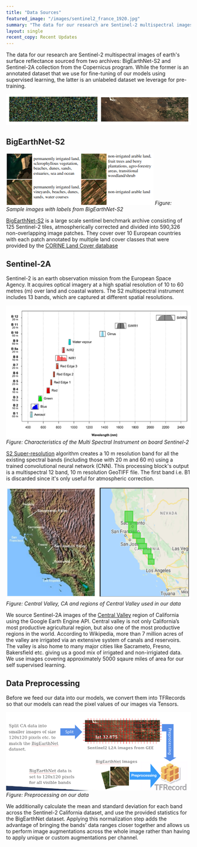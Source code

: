 ```yaml
---
title: "Data Sources"
featured_image: "/images/sentinel2_france_1920.jpg"
summary: "The data for our research are Sentinel-2 multispectral images of earth's surface reflectance sourced from two archives: BigEarthNet-S2 and Sentinel-2A collection from the Copernicus program."
layout: single
recent_copy: Recent Updates
---
```


The data for our research are Sentinel-2 multispectral images of earth's surface reflectance sourced from two archives: BigEarthNet-S2 and Sentinel-2A collection from the Copernicus program. While the former is an annotated  dataset that we use for fine-tuning of our models using supervised learning, the latter is an unlabeled dataset we leverage for pre-training.

![](/images/data.png)

## BigEarthNet-S2

![bens21](/images/ben-s21.png)
*Figure: Sample images with labels from BigEarthNet-S2*

[BigEarthNet-S2](http://http://bigearth.net/) is a large scale sentinel benchmark archive consisting of 125 Sentinel-2 tiles, atmospherically corrected and divided into 590,326 non-overlapping image patches. They cover over 10 European countries with each patch annotated by multiple land cover classes that were provided by the [CORINE Land Cover database](https://land.copernicus.eu/user-corner/technical-library/corine-land-cover-nomenclature-guidelines/html)


## Sentinel-2A
Sentinel-2 is an earth observation mission from the European Space Agency. It acquires optical imagery at a high spatial resolution of 10 to 60 metres (m) over land and coastal waters. The S2 multispectral instrument includes 13 bands, which are captured at different spatial resolutions.

![bands](/images/bands.png)
*Figure: Characteristics of the Multi Spectral Instrument on board Sentinel-2*

[S2 Super-resolution](https://up42.com/blog/tech/sentinel-2-superresolution) algorithm creates a 10 m resolution band for all the existing spectral bands (including those with 20 m and 60 m) using a trained convolutional neural network (CNN). This processing block's output is a multispectral 12 band, 10 m resolution GeoTIFF file. The first band i.e. B1 is discarded since it's only useful for atmospheric correction.


![cvCal](/images/ca12.png)
*Figure: Central Valley, CA and regions of Central Valley used in our data*

We source Sentinel-2A images of the [Central Valley](https://en.wikipedia.org/wiki/Central_Valley_(California)) region of California using the Google Earth Engine API. Central valley is not only California’s most productive agricultural region, but also one of the most productive regions in the world. According to Wikipedia, more than 7 million acres of the valley are irrigated via an extensive system of canals and reservoirs. The valley is also home to many major cities like Sacrameto, Fresno, Bakersfield etc. giving us a good mix of irrigated and non-irrigiated data. We use images covering approximately 5000 sqaure miles of area for our self supervised learning.


## Data Preprocessing

Before we feed our data into our models, we convert them into TFRecords so that our models can read the pixel values of our images via Tensors.

![dataprocess](/images/preprocessing.png)
*Figure: Preprocessing on our data*

We additionally calculate the mean and standard deviation for each band across the Sentinel-2 California dataset, and use the provided statistics for the BigEarthNet dataset. Applying this normalization step adds the advantage of bringing the bands' data ranges closer together and allows us to perform image augmentations across the whole image rather than having to apply unique or custom augmentations per channel.
